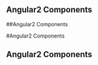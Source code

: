 Angular2 Components
-------------------

##Angular2 Components


#Angular2 Components


Angular2 Components
--

